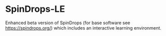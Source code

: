 # SpinDrops-LE
Enhanced beta version of SpinDrops (for base software see https://spindrops.org/) which includes an interactive learning environment.

